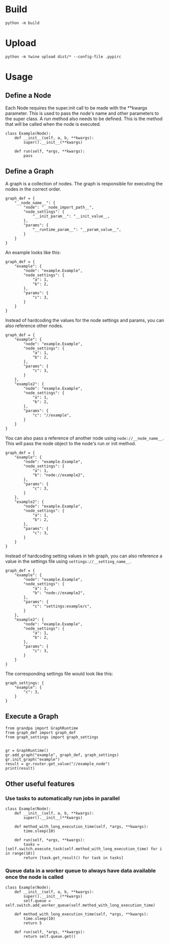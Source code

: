 # Build
```python -m build```

# Upload
```python -m twine upload dist/* --config-file .pypirc```

# Usage
## Define a Node
Each Node requires the super.init call to be made with the **kwargs parameter. 
This is used to pass the node's name and other parameters to the super class. 
A run method also needs to be defined. This is the method that will be called when the node is executed.
```
class Example(Node):
    def __init__(self, a, b, **kwargs):
        super().__init__(**kwargs)
        
    def run(self, *args, **kwargs):
        pass
```

## Define a Graph
A graph is a collection of nodes. The graph is responsible for executing the nodes in the correct order.
```
graph_def = {
    "__node_name__": {
        "node": "__node_import_path__",
        "node_settings": {
            "__init_param__": "__init_value__,
        }, 
        "params": {
            "__runtime_param__": "__param_value__",
        }
    }
}
```
An example looks like this:
```
graph_def = {
    "example": {
        "node": "example.Example",
        "node_settings": {
            "a": 1,
            "b": 2,
        }, 
        "params": {
            "c": 3,
        }
    }
}
```
Instead of hardcoding the values for the node settings and params, you can also reference other nodes.
```
graph_def = {
    "example": {
        "node": "example.Example",
        "node_settings": {
            "a": 1,
            "b": 2,
        }, 
        "params": {
            "c": 3,
        }
    },
    "example2": {
        "node": "example.Example",
        "node_settings": {
            "a": 1,
            "b": 2,
        }, 
        "params": {
            "c": "//example",
        }
    }
}
```
You can also pass a reference of another node using ```node://__node_name__```. This will pass the node object to the node's run or init method.
```
graph_def = {
    "example": {
        "node": "example.Example",
        "node_settings": {
            "a": 1,
            "b": "node://example2",
        }, 
        "params": {
            "c": 3,
        }
    },
    "example2": {
        "node": "example.Example",
        "node_settings": {
            "a": 1,
            "b": 2,
        }, 
        "params": {
            "c": 3,
        }
    }
}
```
Instead of hardcoding setting values in teh graph, you can also reference a value in the settings file using ```settings://__setting_name__```.
```
graph_def = {
    "example": {
        "node": "example.Example",
        "node_settings": {
            "a": 1,
            "b": "node://example2",
        }, 
        "params": {
            "c": "settings:example/c",
        }
    },
    "example2": {
        "node": "example.Example",
        "node_settings": {
            "a": 1,
            "b": 2,
        }, 
        "params": {
            "c": 3,
        }
    }
}
```
The corresponding settings file would look like this:
```
graph_settings: {
    "example": {
        "c": 3,
    }
}
```
## Execute a Graph
```
from grandpa import GraphRuntime
from graph_def import graph_def
from graph_settings import graph_settings


gr = GraphRuntime()
gr.add_graph("example", graph_def, graph_settings)
gr.init_graph("example")
result = gr.router.get_value("//example_node")
print(result)
```

## Other useful features
### Use tasks to automatically run jobs in parallel
```
class Example(Node):
    def __init__(self, a, b, **kwargs):
        super().__init__(**kwargs)
        
    def method_with_long_execution_time(self, *args, **kwargs):
        time.sleep(10)
        
    def run(self, *args, **kwargs):
        tasks = [self.switch.execute_task(self.method_with_long_execution_time) for i in range(10)]
        return [task.get_result() for task in tasks]  
```
### Queue data in a worker queue to always have data available once the node is called
```
class Example(Node):
    def __init__(self, a, b, **kwargs):
        super().__init__(**kwargs)
        self.queue = self.switch.add_worker_queue(self.method_with_long_execution_time)
        
    def method_with_long_execution_time(self, *args, **kwargs):
        time.sleep(10)
        return 5
        
    def run(self, *args, **kwargs):
        return self.queue.get()
```